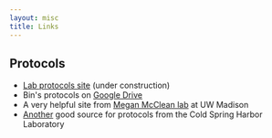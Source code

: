 ```yaml
---
layout: misc
title: Links
---
```


## Protocols

- [Lab protocols site](https://protocols.binhe-lab.org) (under construction)
- Bin's protocols on [Google Drive](https://drive.google.com/open?id=0BzL_Etr6O7DMZDI4YmQ3MzQtZWNjMS00NDMwLWI0ZmItYjA0ZDQ4ZDg5NGVk)
- A very helpful site from [Megan McClean lab](https://openwetware.org/wiki/McClean:Protocols) at UW Madison
- [Another](http://cshprotocols.cshlp.org/) good source for protocols from the Cold Spring Harbor Laboratory

